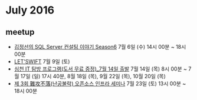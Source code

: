 # July 2016

## meetup

* [김정선의 SQL Server 컨설팅 이야기 Season6](http://onoffmix.com/event/70107) 7월 6일 (수) 14시 00분 ~ 18시 00분
* [LET'SWIFT](http://www.letswift.kr/) 7월 9일 (토)
* [심천 IT 탐방 프로그램(도서 무료 증정)_7월 14일 출발](http://onoffmix.com/event/69969) 7월 14일 (목) 8시 00분 ~ 7월 17일 (일) 17시 40분, 8월 18일 (목), 9월 22일 (목), 10월 20일 (목)
* [제 3회 難攻不落(난공불락) 오픈소스 인프라 세미나](http://onoffmix.com/event/71447) 7월 23일 (토) 13시 00분 ~ 18시 00분

